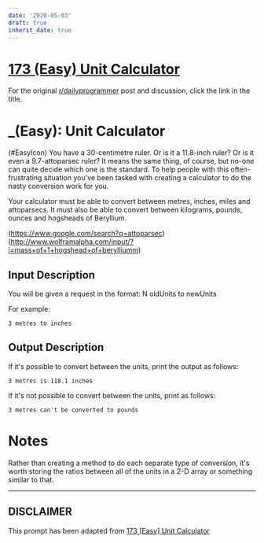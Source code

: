 ```yaml
---
date: '2020-05-03'
draft: true
inherit_date: true
---
```


# [173 (Easy) Unit Calculator](https://www.reddit.com/r/dailyprogrammer/comments/2bxntq/7282014_challenge_173_easy_unit_calculator/)

For the original [r/dailyprogrammer](https://www.reddit.com/r/dailyprogrammer/) post and discussion, click the link in the title.

#  _(Easy): Unit Calculator
(#EasyIcon)
You have a 30-centimetre ruler. Or is it a 11.8-inch ruler? Or is it even a 9.7-attoparsec ruler? It means the same thing, of course, but no-one can quite decide which one is the standard. To help people with this often-frustrating situation you've been tasked with creating a calculator to do the nasty conversion work for you.

Your calculator must be able to convert between metres, inches, miles and attoparsecs. It must also be able to convert between kilograms, pounds, ounces and hogsheads of Beryllium.

(https://www.google.com/search?q=attoparsec)
(http://www.wolframalpha.com/input/?i=mass+of+1+hogshead+of+berylliumm)
## Input Description
You will be given a request in the format: N oldUnits to newUnits

For example:


```
3 metres to inches
```
## Output Description
If it's possible to convert between the units, print the output as follows:


```
3 metres is 118.1 inches
```
If it's not possible to convert between the units, print as follows:


```
3 metres can't be converted to pounds
```
# Notes
Rather than creating a method to do each separate type of conversion, it's worth storing the ratios between all of the units in a 2-D array or something similar to that.


----
## **DISCLAIMER**
This prompt has been adapted from [173 [Easy] Unit Calculator](https://www.reddit.com/r/dailyprogrammer/comments/2bxntq/7282014_challenge_173_easy_unit_calculator/
)
